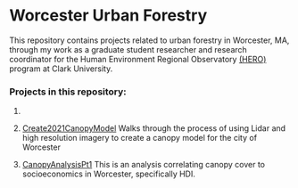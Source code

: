 # Worcester Urban Forestry

This repository contains projects related to urban forestry in Worcester, MA, through my work as a graduate student researcher and research coordinator for the Human Environment Regional Observatory [(HERO)](https://www.google.com/url?sa=t&source=web&rct=j&opi=89978449&url=https://www.clarku.edu/departments/hero-program/&ved=2ahUKEwj_qM7pvPmFAxWZGFkFHWhUDKYQFnoECAYQAQ&usg=AOvVaw3mYU6Mv2dqgiaPjgm3sk5f) program at Clark University.

### Projects in this repository:

1. 

2. [Create2021CanopyModel](https://github.com/andrews-j/UrbanForestry/tree/main/Create2021CanopyModel) Walks through the process of using Lidar and high resolution imagery to create a canopy model for the city of Worcester

3. [CanopyAnalysisPt1](https://github.com/andrews-j/UrbanForestry/tree/main/CanopyAnalysisPt1) This is an analysis correlating canopy cover to socioeconomics in Worcester, specifically HDI. 
